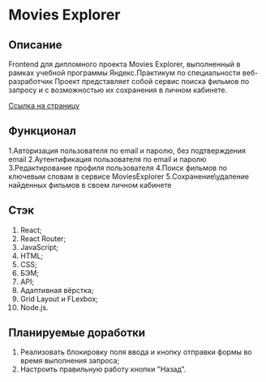 # Movies Explorer

## Описание
Frontend для дипломного проекта Movies Explorer, выполненный в рамках учебной программы Яндекс.Практикум 
по специальности веб-разработчик
Проект представляет собой сервис поиска фильмов по запросу и с возможностью их сохранения в личном кабинете.

[Ссылка на страницу](https://domainname.movies.nomoredomains.xyz)

## Функционал
1.Авторизация пользователя по email и паролю, без подтверждения email
2.Аутентификация пользователя по email и паролю
3.Редактирование профиля пользователя
4.Поиск фильмов по ключевым словам в сервисе MoviesExplorer
5.Сохранение\удаление найденных фильмов в своем личном кабинете

## Стэк
1. React; 
2. React Router;
3. JavaScript;
4. HTML;
5. CSS;
6. БЭМ;
7. API;
8. Адаптивная вёрстка;
9. Grid Layout и FLexbox;
10. Node.js.

## Планируемые доработки
1. Реализовать блокировку поля ввода и кнопку отправки формы во время выполнения запроса;
2. Настроить правильную работу кнопки "Назад".
